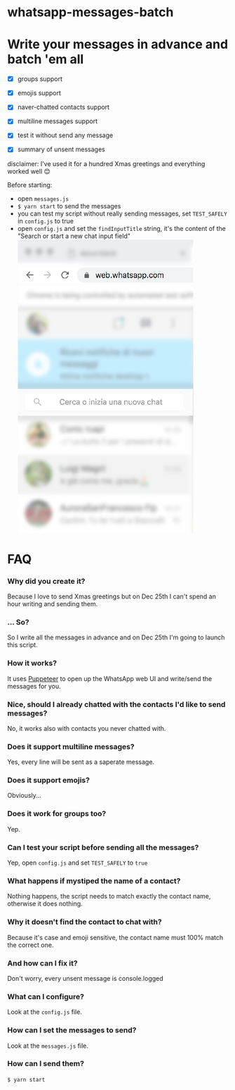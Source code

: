 # whatsapp-messages-batch

# Write your messages in advance and batch 'em all

- [x] groups support
- [x] emojis support
- [x] naver-chatted contacts support
- [x] multiline messages support
- [x] test it without send any message
- [x] summary of unsent messages


disclaimer: I've used it for a hundred Xmas greetings and everything worked well 😊

Before starting:

- open `messages.js`
- `$ yarn start` to send the messages
- you can test my script without really sending messages, set `TEST_SAFELY` in `config.js` to true
- open `config.js` and set the `findInputTitle` string, it's the content of the "Search or start a new chat input field"
  ![Alt text](input.jpg?raw=true "Input field")

# FAQ

### Why did you create it?

Because I love to send Xmas greetings but on Dec 25th I can't spend an hour writing and sending them.

### ... So?

So I write all the messages in advance and on Dec 25th I'm going to launch this script.

### How it works?

It uses [Puppeteer](https://github.com/GoogleChrome/puppeteer) to open up the WhatsApp web UI and write/send the messages for you.

### Nice, should I already chatted with the contacts I'd like to send messages?

No, it works also with contacts you never chatted with.

### Does it support multiline messages?

Yes, every line will be sent as a saperate message.

### Does it support emojis?

Obviously...

### Does it work for groups too?

Yep.

### Can I test your script before sending all the messages?

Yep, open `config.js` and set `TEST_SAFELY` to `true`

### What happens if mystiped the name of a contact?

Nothing happens, the script needs to match exactly the contact name, otherwise it does nothing.

### Why it doesn't find the contact to chat with?

Because it's case and emoji sensitive, the contact name must 100% match the correct one.

### And how can I fix it?

Don't worry, every unsent message is console.logged

### What can I configure?

Look at the `config.js` file.

### How can I set the messages to send?

Look at the `messages.js` file.

### How can I send them?

`$ yarn start`
